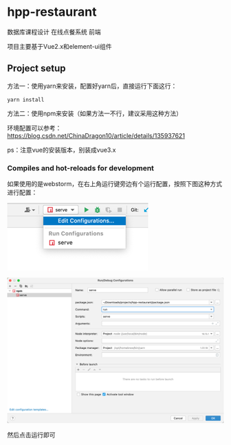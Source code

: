 # hpp-restaurant
数据库课程设计 
在线点餐系统 前端

项目主要基于Vue2.x和element-ui组件

## Project setup
方法一：使用yarn来安装，配置好yarn后，直接运行下面这行：
```
yarn install
```
方法二：使用npm来安装（如果方法一不行，建议采用这种方法）

环境配置可以参考：https://blog.csdn.net/ChinaDragon10/article/details/135937621

ps：注意vue的安装版本，别装成vue3.x

### Compiles and hot-reloads for development

如果使用的是webstorm，在右上角运行键旁边有个运行配置，按照下图这种方式进行配置：

![img_1.png](img_1.png)

![img.png](img.png)

然后点击运行即可
